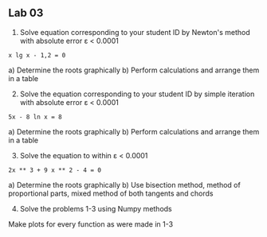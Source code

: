 ## Lab 03

1) Solve equation corresponding to your student ID by Newton's method with absolute error ε < 0.0001

`x lg x - 1,2 = 0`

a) Determine the roots graphically
b) Perform calculations and arrange them in a table
 
2) Solve the equation corresponding to your student ID by simple iteration with absolute error ε < 0.0001

`5x - 8 ln x = 8`

a) Determine the roots graphically
b) Perform calculations and arrange them in a table

3) Solve the equation to within ε < 0.0001

`2x ** 3 + 9 x ** 2 - 4 = 0`

a) Determine the roots graphically
b) Use bisection method, method of proportional parts, mixed method of both tangents and chords

4) Solve the problems 1-3 using Numpy methods

Make plots for every function as were made in 1-3